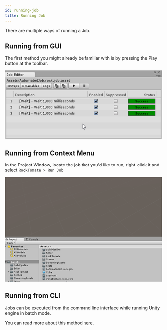 ```yaml
---
id: running-job
title: Running Job
---
```


There are multiple ways of running a Job.

## Running from GUI

The first method you might already be familiar with is by pressing the Play button at the toolbar.

![](assets/workflows/running-job-from-gui.gif)

## Running from Context Menu

In the Project Window, locate the job that you'd like to run, right-click it and select `RockTomate > Run Job`

![](assets/workflows/running-job-from-context-menu.gif)

## Running from CLI

Jobs can be executed from the command line interface while running Unity engine in batch mode.

You can read more about this method [here](advanced/running-from-cli.md).